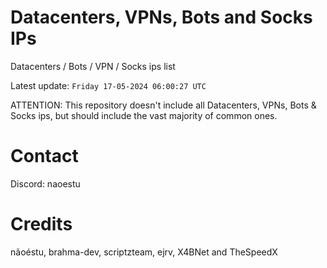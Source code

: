 # Datacenters, VPNs, Bots and Socks IPs
 
Datacenters / Bots / VPN / Socks ips list

Latest update: `Friday 17-05-2024 06:00:27 UTC` 

ATTENTION: This repository doesn't include all Datacenters, VPNs, Bots & Socks ips, 
but should include the vast majority of common ones.

# Contact
Discord: naoestu

# Credits
nãoéstu, brahma-dev, scriptzteam, ejrv, X4BNet and TheSpeedX
